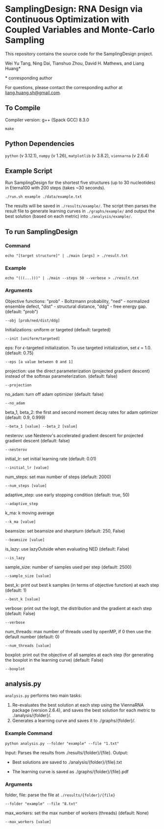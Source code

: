 # SamplingDesign: RNA Design via Continuous Optimization with Coupled Variables and Monte-Carlo Sampling

This repository contains the source code for the SamplingDesign project.

Wei Yu Tang, Ning Dai, Tianshuo Zhou, David H. Mathews, and Liang Huang*

\* corresponding author

For questions, please contact the corresponding author at liang.huang.sh@gmail.com.

## To Compile
Compiler version: g++ (Spack GCC) 8.3.0
```
make
```


## Python Dependencies
`python` (v 3.12.1), `numpy` (v 1.26), `matplotlib` (v 3.8.2), `viennarna` (v 2.6.4)

## Example Script
Run SamplingDesign for the shortest five structures (up to 30 nucleotides) in Eterna100 with 200 steps (takes ~30 seconds).
```
./run.sh example ./data/example.txt
```

The results will be saved in `./results/example/`. The script then parses the result file to generate learning curves in `./graphs/example/` and output the best solution (based on each metric) into `./analysis/example/`.

## To run SamplingDesign
### Command
```
echo "[target structure]" | ./main [args] > ./result.txt
```
### Example
```
echo "(((...)))" | ./main --steps 50 --verbose > ./result.txt
```

### Arguments

Objective functions: "prob" - Boltzmann probability, "ned" - normalized ensemble defect, "dist" - structural distance, "ddg" - free energy gap. (default: "prob")
```
--obj [prob/ned/dist/ddg]
```

Initializations: uniform or targeted (default: targeted)
```
--init [uniform/targeted]
```

eps: For $\epsilon$-targeted initialization. To use targeted initialization, set $\epsilon$ = 1.0.  (default: 0.75)
```
--eps [a value between 0 and 1]
```

projection: use the direct parameterization (projected gradient descent) instead of the softmax parameterization. (default: false)
```
--projection
```

no_adam: turn off adam optimizer (default: false)
```
--no_adam
```

beta_1, beta_2: the first and second moment decay rates for adam optimizer (default: 0.9, 0.999)
```
--beta_1 [value] --beta_2 [value]
```

nesterov: use Nesterov's accelerated gradient descent for projected gradient descent (default: false)
```
--nesterov
```

initial_lr: set initial learning rate (default: 0.01)
```
--initial_lr [value]
```

<!-- lr_decay, lr_decay_rate: use learning rate decay (default: false, 0.96)
```
--lr_decay --lr_decay_rate [value]
```

adaptive_lr, k_ma_lr: use adaptive learning rate decay (default: false, 10)
```
--adaptive_lr --k_ma_lr [value]
``` -->

num_steps: set max number of steps (default: 2000)
```
--num_steps [value]
```

adaptive_step: use early stopping condition (default: true, 50)
```
--adaptive_step
```

k_ma: k moving average
```
--k_ma [value]
```

beamsize: set beamsize and sharpturn (default: 250, False)
```
--beamsize [value]
```

is_lazy: use lazyOutside when evaluating NED (default: False)
```
--is_lazy
```

sample_size: number of samples used per step (default: 2500)
```
--sample_size [value] 
```

best_k: print out best k samples (in terms of objective function) at each step (default: 1)
```
--best_k [value]
```

<!-- no_mismatch, no_trimismatch: turn off coupling variables for mismatch and trimismatch (default: False, False)
```
--no_mismatch, --no_trimismatch
``` -->

verbose: print out the logit, the distribution and the gradient at each step (default: False)
```
--verbose
```
<!-- 
seed: random seed (default: 42)
```
--seed [value]
``` -->

num_threads: max number of threads used by openMP, if 0 then use the default number (default: 0)
```
--num_threads [value]
```

boxplot: print out the objective of all samples at each step (for generating the boxplot in the learning curve) (default: False)
```
--boxplot
```



## analysis.py
`analysis.py` performs two main tasks:
1. Re-evaluates the best solution at each step using the ViennaRNA package (version 2.6.4), and saves the best solution for each metric to ./analysis/{folder}/.
2. Generates a learning curve and saves it to ./graphs/{folder}/.

### Example Command
```
python analysis.py --folder "example" --file "1.txt"
```
Input: Parses the results from ./results/{folder}/{file}.
Output:

- Best solutions are saved to ./analysis/{folder}/{file}.txt

- The learning curve is saved as ./graphs/{folder}/{file}.pdf

### Arguments
folder, file: parse the file at `./results/{folder}/{file}`
```
--folder "example" --file "8.txt"
```

max_workers: set the max number of workers (threads) (default: None)
```
--max_workers [value]
```
<!-- 
no_eval_seq: produce learning curve only (default: False)
```
--no_eval_seq
```

no_graph: re-evaluate all sequences only (default: False)
```
--no_graph
``` -->
